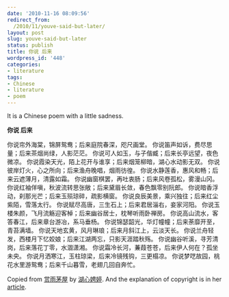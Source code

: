 ```yaml
---
date: '2010-11-16 08:09:56'
redirect_from:
  /2010/11/youve-said-but-later/
layout: post
slug: youve-said-but-later
status: publish
title: 你说 后来
wordpress_id: '448'
categories:
- literature
tags:
- Chinese
- literature
- poem
---
```


It is a Chinese poem with a little sadness.



**你说 后来**


你说帘外海棠，锦屏鸳鸯；后来庭院春深，咫尺画堂。
你说笛声如诉，费尽思量；后来茶烟尚绿，人影茫茫。
你说可人如玉，与子偕臧；后来长亭远望，夜色微凉。
你说霞染天光，陌上花开与谁享；后来烟笼柳暗，湖心水动影无双。
你说彼岸灯火，心之所向；后来渔舟晚唱，烟雨彷徨。
你说水静莲香，惠风和畅；后来云遮薄月，清露如霜。
你说幽窗棋罢，再吐衷肠；后来风卷孤松，雾漫山冈。
你说红袖佯嗔，秋波流转思张敞；后来黛眉长敛，春色飘零别阮郎。
你说暗香浮动，刹那光芒；后来玉殒琼碎，疏影横窗。
你说良辰美景，乘兴独往；后来红尘紫陌，雪落太行。
你说赋尽高唐，三生石上；后来君居淄右，妾家河阳。
你说玉楼朱颜，飞月流觞迎客棹；后来幽谷居士，枕琴听雨卧禅房。
你说高山流水，客答春江，后来章台游冶，系马垂杨。
你说锦瑟韶光，华灯幢幢；后来荼靡开至，青苔满墙。
你说天地玄黄，风月琳琅；后来月斜江上，云淡天长。
你说兰舟轻发，西楼月下忆姣娘；后来江湖两忘，只影天涯踏秋殇。
你说幽谷听溪，寻芳清岗，后来落花丁零，水涸潇湘。
你说霜冷长河，蒹葭苍苍，后来伊人何在？孤坐未央。
你说月洒寒江，玉柱琼梁，后来冷镜残钩，三更榻凉。
你说梦呓故园，桃花水里游鸳鸯；后来千山暮雪，老翅几回自奔忙。

Copied from [赏雨茅屋](http://user.qzone.qq.com/57223547/blog/1255692502) by [湖心娉婷](http://my.tianya.cn/15525401). And the explanation of copyright is in her [article](http://blog.tianya.cn/blogger/post_show.asp?idWriter=27548050&Key=130800311&BlogID=1567392&PostID=27122111#).
